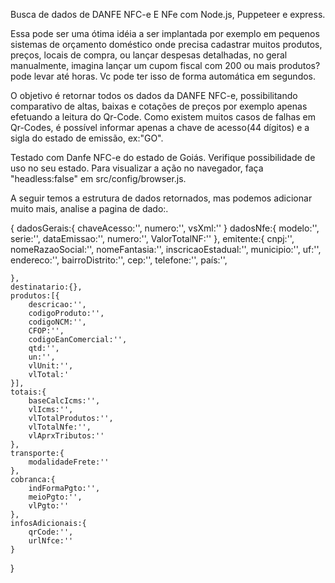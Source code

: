 Busca de dados de DANFE NFC-e E NFe com Node.js, Puppeteer e express.

Essa pode ser uma ótima idéia a ser implantada por exemplo em pequenos sistemas de orçamento doméstico onde precisa cadastrar muitos produtos, preços, locais de compra, ou lançar despesas detalhadas, no geral manualmente, imagina lançar um cupom fiscal com 200 ou mais produtos? pode levar até horas. Vc pode ter isso de forma automática em segundos.

O objetivo é retornar todos os dados da DANFE NFC-e, possibilitando comparativo de altas, baixas e cotações de preços por exemplo apenas efetuando a leitura do Qr-Code. Como existem muitos casos de falhas em Qr-Codes, é possível informar apenas a chave de acesso(44 dígitos) e a sigla do estado de emissão, ex:"GO".

Testado com Danfe NFC-e do estado de Goiás. Verifique possibilidade de uso no seu estado.
Para visualizar a ação no navegador, faça "headless:false" em src/config/browser.js.

A seguir temos a estrutura de dados retornados, mas podemos adicionar muito mais, analise a pagina de dado:.

{
    dadosGerais:{
        chaveAcesso:'',
        numero:'',
        vsXml:''
    }
    dadosNfe:{
        modelo:'',
        serie:'',
        dataEmissao:'',
        numero:'',
        ValorTotalNF:''
    },
    emitente:{
        cnpj:'',
        nomeRazaoSocial:'',
        nomeFantasia:'',
        inscricaoEstadual:'',
        municipio:'',
        uf:'',
        endereco:'',
        bairroDistrito:'',
        cep:'',
        telefone:'',
        país:'',

    },
    destinatario:{},
    produtos:[{
        descricao:'',
        codigoProduto:'',
        codigoNCM:'',
        CFOP:'',
        codigoEanComercial:'',
        qtd:'',
        un:'',
        vlUnit:'',
        vlTotal:'
    }],
    totais:{
        baseCalcIcms:'',
        vlIcms:'',
        vlTotalProdutos:'',
        vlTotalNfe:'',
        vlAprxTributos:''
    },
    transporte:{
        modalidadeFrete:''
    },
    cobranca:{
        indFormaPgto:'',
        meioPgto:'',
        vlPgto:''
    },
    infosAdicionais:{
        qrCode:'',
        urlNfce:''
    }
}
